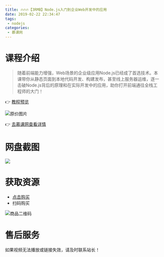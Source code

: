 ```yaml
---
title: 🔥🔥🔥【3RMB】Node.js入门到企业Web开发中的应用
date: 2019-02-22 22:34:47
tags:
 - nodejs
categories:
 - 慕课网
---
```

# 课程介绍
> 随着前端能力增强，Web场景的企业级应用Node.js已经成了首选技术。本课带你从静态页面到本地代码开发、构建发布，甚至线上服务器运维，逐一击破Node.js背后的原理和在实际开发中的应用，助你打开前端通往全栈工程师的大门！

👉 [教程预览](https://pan.baidu.com/s/1uPXr-GG2jq5T_RXH8Z8ljQ)

<!--more-->

![原价图片](https://i.loli.net/2019/02/22/5c700adf595b2.png)

👉 [去慕课网查看详情](https://coding.imooc.com/class/146.html)

# 网盘截图
![](https://i.loli.net/2019/02/22/5c700adb2cdb4.png)

# 获取资源
- [点击购买](http://t.cn/EfL7of2)
- 扫码购买

![商品二维码](https://i.loli.net/2019/02/22/5c700adc1f85b.png)

# 售后服务

如果视频无法播放或链接失效，请及时联系站长！